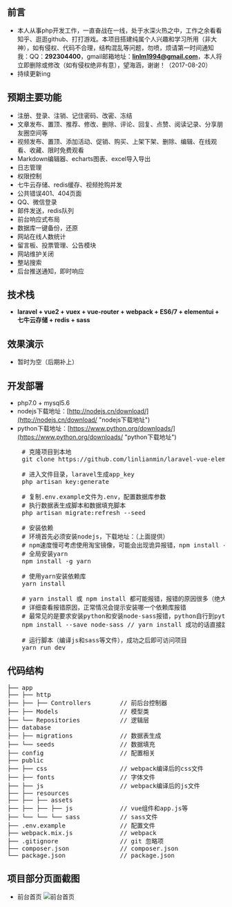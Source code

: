 ## 前言 ##
- 本人从事php开发工作，一直奋战在一线，处于水深火热之中，工作之余看看知乎、逛逛github、打打游戏。本项目搭建纯属个人兴趣和学习所用（非大神），如有侵权、代码不合理，结构混乱等问题，勿喷，烦请第一时间通知我：QQ：**292304400**，gmail邮箱地址：**linlm1994@gmail.com**，本人将立即删除或修改（如有侵权绝非有意），望海涵，谢谢！（2017-08-20）
- 持续更新ing
## 预期主要功能 ##
- 注册、登录、注销、记住密码、改密、冻结
- 文章发布、置顶、推荐、修改、删除、评论、回复、点赞、阅读记录、分享朋友圈空间等
- 视频发布、置顶、添加活动、促销、购买、上架下架、删除、编辑、在线观看、收藏、限时免费观看
- Markdown编辑器、echarts图表、excel导入导出
- 日志管理
- 权限控制
- 七牛云存储、redis缓存、视频抢购并发
- 公共错误401、404页面
- QQ、微信登录
- 邮件发送，redis队列
- 前台响应式布局
- 数据库一键备份，还原
- 网站在线人数统计
- 留言板、投票管理、公告模块
- 网站维护关闭
- 整站搜索
- 后台推送通知，即时响应

## 技术栈 ##
- **laravel + vue2 + vuex + vue-router + webpack + ES6/7 + elementui + 七牛云存储 + redis + sass**

## 效果演示 ##
- 暂时为空（后期补上）

## 开发部署 ##
- php7.0 + mysql5.6
- nodejs下载地址：[http://nodejs.cn/download/](http://nodejs.cn/download/ "nodejs下载地址")
- python下载地址：[https://www.python.org/downloads/](https://www.python.org/downloads/ "python下载地址")
<pre>
    # 克隆项目到本地
    git clone https://github.com/linlianmin/laravel-vue-element.git
    
    # 进入文件目录，laravel生成app_key
    php artisan key:generate  

    # 复制.env.example文件为.env，配置数据库参数
    # 执行数据表生成脚本和数据填充脚本
    php artisan migrate:refresh --seed

    # 安装依赖
    # 环境首先必须安装nodejs，下载地址：（上面提供）
    # npm速度慢可考虑使用淘宝镜像，可能会出现诡异报错，npm install --registry=https://registry.npm.taobao.org
    # 全局安装yarn
    npm install -g yarn
    
    # 使用yarn安装依赖库
    yarn install

    # yarn install 或 npm install 都可能报错，报错的原因很多（绝大部分是自身系统配置和墙的原因）
    # 详细查看报错原因，正常情况会提示安装哪一个依赖库报错
    # 最常见的是要求安装python和安装node-sass报错，python自行到python官网下载安装包安装即可（2.0版本以上），下载地址：（上面提供），node-sass报错的话安装淘宝镜像之后重新执行
    npm install --save node-sass // yarn install 成功的话直接跳过此步奏    

    # 运行脚本（编译js和sass等文件），成功之后即可访问项目
    yarn run dev
</pre>

## 代码结构 ##
<pre>
├── app
├── ├── http
├── ├── ├── Controllers        // 前后台控制器
├── ├── Models                 // 模型类
├── └── Repositories           // 逻辑层
├── database
├── ├── migrations             // 数据表生成
├── └── seeds                  // 数据填充
├── config                     // 配置相关
├── public
├── ├── css                    // webpack编译后的css文件
├── ├── fonts                  // 字体文件
├── ├── js                     // webpack编译后的js文件
├── ├── resources
├── ├── ├── assets
├── ├── ├── ├── js             // vue组件和app.js等
├── └── └── └── sass           // sass文件
├── .env.example               // 配置文件
├── webpack.mix.js             // webpack
├── .gitignore                 // git 忽略项
├── composer.json              // composer.json
└── package.json               // package.json
</pre>

## 项目部分页面截图 ##
- 前台首页
![前台首页](https://raw.githubusercontent.com/linlianmin/laravel-vue-element/master/public/github-images/4%7BZ786C_86D5XQ%60XD3_%5DO%60N.png)